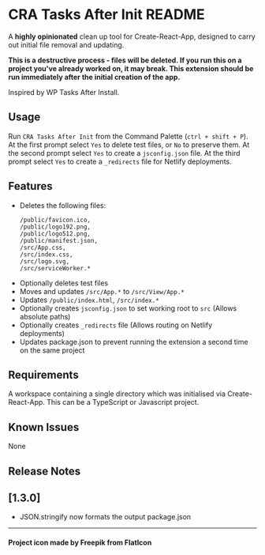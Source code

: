 # CRA Tasks After Init README

A **highly opinionated** clean up tool for Create-React-App, designed to carry out initial file removal and updating.

**This is a destructive process - files will be deleted. If you run this on a project you've already worked on, it may break. This extension should be run immediately after the initial creation of the app.**

Inspired by WP Tasks After Install.

## Usage

Run `CRA Tasks After Init` from the Command Palette (`ctrl + shift + P`).
At the first prompt select `Yes` to delete test files, or `No` to preserve them.
At the second prompt select `Yes` to create a `jsconfig.json` file.
At the third prompt select `Yes` to create a `_redirects` file for Netlify deployments.

## Features

- Deletes the following files:
  ```
  /public/favicon.ico,
  /public/logo192.png,
  /public/logo512.png,
  /public/manifest.json,
  /src/App.css,
  /src/index.css,
  /src/logo.svg,
  /src/serviceWorker.*
  ```
- Optionally deletes test files
- Moves and updates `/src/App.*` to `/src/View/App.*`
- Updates `/public/index.html`, `/src/index.*`
- Optionally creates `jsconfig.json` to set working root to `src` (Allows absolute paths)
- Optionally creates `_redirects` file (Allows routing on Netlify deployments)
- Updates package.json to prevent running the extension a second time on the same project

## Requirements

A workspace containing a single directory which was initialised via Create-React-App. This can be a TypeScript or Javascript project.

## Known Issues

None

## Release Notes

## [1.3.0]

- JSON.stringify now formats the output package.json

---

#### Project icon made by Freepik from FlatIcon
